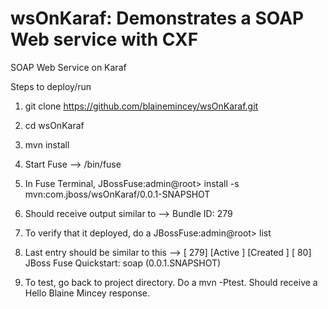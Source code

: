 wsOnKaraf: Demonstrates a SOAP Web service with CXF
======================================================
SOAP Web Service on Karaf

Steps to deploy/run

1.  git clone https://github.com/blainemincey/wsOnKaraf.git

2.  cd wsOnKaraf

3.  mvn install

4.  Start Fuse --> <fuseHomeDirectory>/bin/fuse

5.  In Fuse Terminal, JBossFuse:admin@root> install -s mvn:com.jboss/wsOnKaraf/0.0.1-SNAPSHOT

6.  Should receive output similar to --> Bundle ID:  279

7.  To verify that it deployed, do a JBossFuse:admin@root> list

8.  Last entry should be similar to this --> [ 279] [Active     ] [Created     ] [   80] JBoss Fuse Quickstart: soap (0.0.1.SNAPSHOT)

9.  To test, go back to project directory.  Do a mvn -Ptest.  Should receive a Hello Blaine Mincey response.

